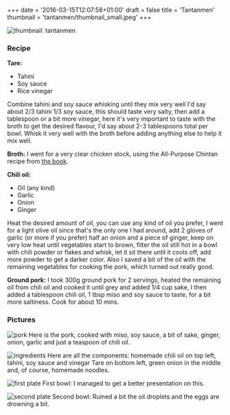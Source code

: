 +++
date = '2016-03-15T12:07:58+01:00'
draft = false
title = 'Tantanmen'
thumbnail = 'tantanmen/thumbnail_small.jpeg'
+++

![thumbnail: tantanmen](thumbnail.jpeg)

### Recipe

**Tare:**
- Tahini
- Soy sauce
- Rice vinegar

Combine tahini and soy sauce whisking until they mix very well I'd say about 2/3 tahini 1/3 soy sauce, this should taste very salty, then add a tablespoon or a bit more vinegar, here it's very important to taste with the broth to get the desired flavour, I'd say about 2-3 tablespoons total per bowl. Whisk it very well with the broth before adding anything else to help it mix well.

**Broth:**
I went for a very clear chicken stock, using the All-Purpose Chintan recipe from [the book](https://docs.google.com/document/d/1qLPoLxek3WLQJDtU6i3300_0nNioqeYXi7vESrtNvjQ/edit?usp=sharing).

**Chili oil:**
- Oil (any kind)
- Garlic
- Onion
- Ginger

Heat the desired amount of oil, you can use any kind of oil you prefer, I went for a light olive oil since that's the only one I had around, add 2 gloves of garlic (or more if you prefer) half an onion and a piece of ginger, keep on very low heat until vegetables start to brown, filter the oil still hot in a bowl with chili powder or flakes and whisk, let it sit there until it cools off, add more powder to get a darker color. Also I saved a bit of the oil with the remaining vegetables for cooking the pork, which turned out really good.

**Ground pork:**
I took 300g ground pork for 2 servings, heated the remaining oil from chili oil and cooked it until grey and added 1/4 cup sake, I then added a tablespoon chili oil, 1 tbsp miso and soy sauce to taste, for a bit more saltiness. Cook for about 10 mins.

### Pictures

![pork](pork.jpeg)
Here is the pork, cooked with miso, soy sauce, a bit of sake, ginger, onion, garlic and just a teaspoon of chili oil.


![ingredients](ingredients.jpeg)
Here are all the components: homemade chili oil on top left, tahini, soy sauce and vinegar Tare on bottom left, green onion in the middle and, of course, homemade noodles.


![first plate](first_plate.jpeg)
First bowl: I managed to get a better presentation on this.


![second plate](second_plate.jpeg)
Second bowl: Ruined a bit the oil droplets and the eggs are drowning a bit.